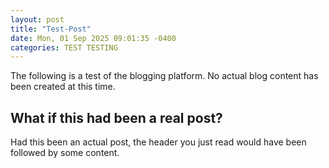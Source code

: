 ```yaml
---
layout: post
title: "Test-Post"
date: Mon, 01 Sep 2025 09:01:35 -0400
categories: TEST TESTING
---
```


The following is a test of the blogging platform.  No actual blog 
content has been created at this time.

## What if this had been a real post?
Had this been an actual post, the header you just read would have
been followed by some content.

